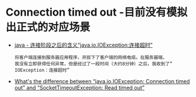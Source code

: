 # Connection timed out -目前没有模拟出正式的对应场景
- [java - 连接阶段之后的含义“java.io.IOException:连接超时”](https://www.coder.work/article/2832997)
  ```
  将客户端连接到服务器应用程序，并拔下了客户端的网络电缆。在服务器端，
  我没有立即获得任何异常，但是经过了一段时间（大约8分钟）之后，我收到了“ IOException：连接超时”
  ```
- [What's the difference between “java.io.IOException: Connection timed out” and “SocketTimeoutException: Read timed out”](https://stackoverflow.com/questions/17147780/whats-the-difference-between-java-io-ioexception-connection-timed-out-and-s)

